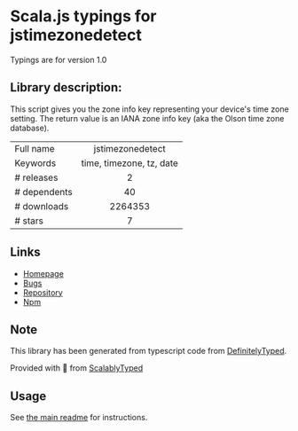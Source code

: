 
# Scala.js typings for jstimezonedetect

Typings are for version 1.0

## Library description:
This script gives you the zone info key representing your device's time zone setting. The return value is an IANA zone info key (aka the Olson time zone database).

|                    |                 |
| ------------------ | :-------------: |
| Full name          | jstimezonedetect |
| Keywords           | time, timezone, tz, date |
| # releases         | 2 |
| # dependents       | 40 |
| # downloads        | 2264353 |
| # stars            | 7 |

## Links
- [Homepage](https://github.com/pellepim/jstimezonedetect)
- [Bugs](https://github.com/pellepim/jstimezonedetect/issues)
- [Repository](https://github.com/pellepim/jstimezonedetect)
- [Npm](https://www.npmjs.com/package/jstimezonedetect)
    


## Note
This library has been generated from typescript code from [DefinitelyTyped](https://definitelytyped.org).

Provided with :purple_heart: from [ScalablyTyped](https://github.com/oyvindberg/ScalablyTyped)

## Usage
See [the main readme](../../readme.md) for instructions.



